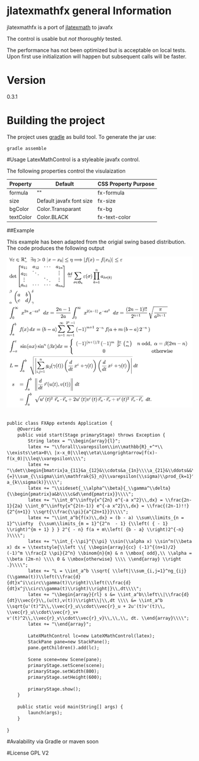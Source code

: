 # jlatexmathfx general Information
jlatexmathfx is a port of [jlatexmath](http://forge.scilab.org/index.php/p/jlatexmath/) to javafx

The control is usable but *not thoroughly* tested.

The performance has not been optimized but is acceptable on local tests. Upon first use initialization will happen but 
subsequent calls will be faster.

# Version
0.3.1

# Building the project
The project uses [gradle](http://www.gradle.org) as build tool.
To generate the jar use:

```
gradle assemble
```

#Usage
LatexMathControl is a styleable javafx control. 

The following properties control the visulaization

|Property | Default | CSS Property  Purpose
|---------|------|--------
|formula  |""    | fx-formula | The laTeX encoded formula
|size     |Default javafx font size| fx-size | Font scaling, default is equal to the javafx default size
|bgColor  |Color.Transparant| fx-bg | Background Color
|textColor|Color.BLACK| fx-text-color | fill color of the Font


##Example

This example has been adapted from the origial swing based distribution.
The code produces the following output

![Example of a formula rendered with javafx](src/templates/Example1.png)


```

public class FXApp extends Application {
    @Override
    public void start(Stage primaryStage) throws Exception {
        String latex = "\\begin{array}{l}";
        latex += "\\forall\\varepsilon\\in\\mathbb{R}_+^*\\ \\exists\\eta>0\\ |x-x_0|\\leq\\eta\\Longrightarrow|f(x)-f(x_0)|\\leq\\varepsilon\\\\";
        latex += "\\det\\begin{bmatrix}a_{11}&a_{12}&\\cdots&a_{1n}\\\\a_{21}&\\ddots&&\\vdots\\\\\\vdots&&\\ddots&\\vdots\\\\a_{n1}&\\cdots&\\cdots&a_{nn}\\end{bmatrix}\\overset{\\mathrm{def}}{=}\\sum_{\\sigma\\in\\mathfrak{S}_n}\\varepsilon(\\sigma)\\prod_{k=1}^n a_{k\\sigma(k)}\\\\";
        latex += "\\sideset{_\\alpha^\\beta}{_\\gamma^\\delta}{\\begin{pmatrix}a&b\\\\c&d\\end{pmatrix}}\\\\";
        latex += "\\int_0^\\infty{x^{2n} e^{-a x^2}\\,dx} = \\frac{2n-1}{2a} \\int_0^\\infty{x^{2(n-1)} e^{-a x^2}\\,dx} = \\frac{(2n-1)!!}{2^{n+1}} \\sqrt{\\frac{\\pi}{a^{2n+1}}}\\\\";
        latex += "\\int_a^b{f(x)\\,dx} = (b - a) \\sum\\limits_{n = 1}^\\infty  {\\sum\\limits_{m = 1}^{2^n  - 1} {\\left( { - 1} \\right)^{m + 1} } } 2^{ - n} f(a + m\\left( {b - a} \\right)2^{-n} )\\\\";
        latex += "\\int_{-\\pi}^{\\pi} \\sin(\\alpha x) \\sin^n(\\beta x) dx = \\textstyle{\\left \\{ \\begin{array}{cc} (-1)^{(n+1)/2} (-1)^m \\frac{2 \\pi}{2^n} \\binom{n}{m} & n \\mbox{ odd},\\ \\alpha = \\beta (2m-n) \\\\ 0 & \\mbox{otherwise} \\\\ \\end{array} \\right .}\\\\";
        latex += "L = \\int_a^b \\sqrt{ \\left|\\sum_{i,j=1}^ng_{ij}(\\gamma(t))\\left(\\frac{d}{dt}x^i\\circ\\gamma(t)\\right)\\left(\\frac{d}{dt}x^j\\circ\\gamma(t)\\right)\\right|}\\,dt\\\\";
        latex += "\\begin{array}{rl} s &= \\int_a^b\\left\\|\\frac{d}{dt}\\vec{r}\\,(u(t),v(t))\\right\\|\\,dt \\\\ &= \\int_a^b \\sqrt{u'(t)^2\\,\\vec{r}_u\\cdot\\vec{r}_u + 2u'(t)v'(t)\\, \\vec{r}_u\\cdot\\vec{r}_v+ v'(t)^2\\,\\vec{r}_v\\cdot\\vec{r}_v}\\,\\,\\, dt. \\end{array}\\\\";
        latex += "\\end{array}";

        LateXMathControl lc=new LateXMathControl(latex);
        StackPane pane=new StackPane();
        pane.getChildren().add(lc);

        Scene scene=new Scene(pane);
        primaryStage.setScene(scene);
        primaryStage.setWidth(800);
        primaryStage.setHeight(600);

        primaryStage.show();
    }

    public static void main(String[] args) {
        launch(args);
    }

}

```



#Avalability via Gradle or maven
soon

#License
GPL V2